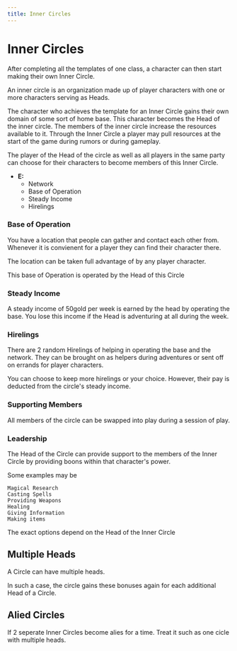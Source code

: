 ```yaml
---
title: Inner Circles
---
```

# Inner Circles

After completing all the templates of one class, a character can then start
making their own Inner Circle. 

An inner circle is an organization made up of player characters with one or 
more characters serving as Heads. 

The character who achieves the template for an Inner Circle gains their own
domain of some sort of home base. This character becomes the Head of the inner
circle. The members of the inner circle increase the resources available to it. 
Through the Inner Circle a player may pull resources at the start of the game
during rumors or during gameplay. 

The player of the Head of the circle as well as all players in the same
party can choose for their characters to become members of this Inner Circle. 

+ **E:** 
  - Network
  - Base of Operation
  - Steady Income
  - Hirelings 

### Base of Operation

You have a location that people can gather and contact each other from.
Whenever it is convienent for a player they can find their character there.

The location can be taken full advantage of by any player character. 

This base of Operation is operated by the Head of this Circle 

### Steady Income

A steady income of 50gold per week is earned by the head by operating the base.
You lose this income if the Head is adventuring at all during the week. 

### Hirelings 

There are 2 random Hirelings of helping in operating the base and the network.
They can be brought on as helpers during adventures or sent off on errands for 
player characters. 

You can choose to keep more hirelings or your choice. However, their pay is
deducted from the circle's steady income.

### Supporting Members

All members of the circle can be swapped into play during a session of play. 

### Leadership

The Head of the Circle can provide support to the members of the Inner Circle
by providing boons within that character's power. 

Some examples may be 
    
    Magical Research
    Casting Spells
    Providing Weapons
    Healing
    Giving Information
    Making items

The exact options depend on the Head of the Inner Circle

## Multiple Heads

A Circle can have multiple heads. 

In such a case, the circle gains these bonuses again for each additional Head
of a Circle. 

## Alied Circles

If 2 seperate Inner Circles become alies for a time. Treat it such as one cicle
with multiple heads. 
